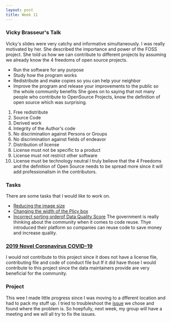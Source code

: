 ```yaml
---
layout: post
title: Week 11
---
```

### Vicky Brasseur's Talk
Vicky's slides were very catchy and informative simultaneously. I was really motivated by her. She described the importance and
power of the FOSS project. She told us how we can contribute to different projects by assuming we already know the 4 freedoms
of open source projects.
* Run the software for any purpose
* Study how the program works
* Redistribute and make copies so you can help your neighbor
* Improve the program and release your improvements to the public so the whole community benefits
She goes on to saying that not many people who contribute to OpenSource Projects, know the definition of open source which
was surprising.
1. Free redistribute                                   
1. Source Code
1. Derived work
1. Integrity of the Author's code
1. No discrimination against Persons or Groups
1. No discrimination against fields of endeavor
1. Distribution of license
1. License must not be specific to a product
1. License must not restrict other software
1. License must be technology neutral
I truly believe that the 4 Freedoms and the definition of Open Source needs to be spread more since it will add professionalism
in the contributors.
### Tasks
There are some tasks that I would like to work on.
* [Reducing the image size](https://github.com/GSA/code-gov-front-end/issues/87)
* [Changing the width of the Plicy box](https://github.com/GSA/digitalgov.gov/issues/1725)
* [Incorrect sorting orderof Data Quality Score](https://github.com/GSA/code-gov-front-end/issues/192)
The government is really thinking about the community when it comes to code reuse. Thye introduced their platform so companies 
can reuse code to save money and increase quality.
### [2019 Novel Coronavirus COVID-19](https://github.com/CSSEGISandData/COVID-19)
I would not contribute to this project since it does not have a license file, contributing file and code of conduct file but If it did have those I would contribute to this project since the data maintainers provide are very beneficial for the community.
### Project
This wee I made little progress since I was moving to a dfferent location and had to pack my stuff up. I tried to troubleshoot the [issue](https://gitlab.com/inkscape/inkscape-web/-/issues/472) we chose and found where the problem is. So hoepfully, next week, my group will have a meeting and we will all try to fix the issues.
